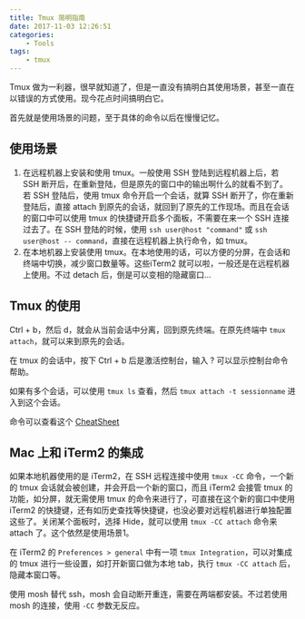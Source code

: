 ```yaml
---
title: Tmux 简明指南
date: 2017-11-03 12:26:51
categories:
    - Tools
tags:
    - tmux
---
```


Tmux 做为一利器，很早就知道了，但是一直没有搞明白其使用场景，甚至一直在以错误的方式使用。现今花点时间搞明白它。

首先就是使用场景的问题，至于具体的命令以后在慢慢记忆。

<!--more-->

## 使用场景
1. 在远程机器上安装和使用 tmux。一般使用 SSH 登陆到远程机器上后，若 SSH 断开后，在重新登陆，但是原先的窗口中的输出啊什么的就看不到了。若 SSH 登陆后，使用 tmux 命令开启一个会话，就算 SSH 断开了，你在重新登陆后，直接 attach 到原先的会话，就回到了原先的工作现场。而且在会话的窗口中可以使用 tmux 的快捷键开启多个面板，不需要在来一个 SSH 连接过去了。在 SSH 登陆的时候，使用 `ssh user@host "command"` 或 `ssh user@host -- command`，直接在远程机器上执行命令，如 tmux。 
2. 在本地机器上安装使用 tmux。在本地使用的话，可以方便的分屏，在会话和终端中切换，减少窗口数量等。这些iTerm2 就可以啦，一般还是在远程机器上使用。不过 detach 后，倒是可以变相的隐藏窗口...

## Tmux 的使用
Ctrl + b，然后 d，就会从当前会话中分离，回到原先终端。在原先终端中 `tmux attach`，就可以来到原先的会话。

在 tmux 的会话中，按下 Ctrl + b 后是激活控制台，输入 ? 可以显示控制台命令帮助。

如果有多个会话，可以使用 `tmux ls` 查看，然后 `tmux attach -t sessionname` 进入到这个会话。

命令可以查看这个 [CheatSheet](https://gist.github.com/MohamedAlaa/2961058)

## Mac 上和 iTerm2 的集成
如果本地机器使用的是 iTerm2，在 SSH 远程连接中使用 `tmux -CC` 命令，一个新的 tmux 会话就会被创建，并会开启一个新的窗口，而且 iTerm2 会接管 tmux 的功能，如分屏，就无需使用 tmux 的命令来进行了，可直接在这个新的窗口中使用 iTerm2 的快捷键，还有如历史查找等快捷键，也没必要对远程机器进行单独配置这些了。关闭某个面板时，选择 Hide，就可以使用 `tmux -CC attach` 命令来 attach 了。这个依然是使用场景1。

在 iTerm2 的 `Preferences > general` 中有一项 `tmux Integration`，可以对集成的 tmux 进行一些设置，如打开新窗口做为本地 tab，执行 `tmux -CC attach` 后，隐藏本窗口等。

使用 mosh 替代 ssh，mosh 会自动断开重连，需要在两端都安装。不过若使用 mosh 的连接，使用 `-CC` 参数无反应。
